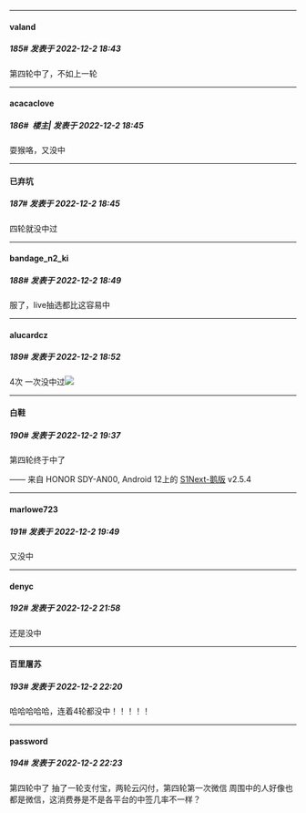 

*****

####  valand  
##### 185#       发表于 2022-12-2 18:43

第四轮中了，不如上一轮

*****

####  acacaclove  
##### 186#         楼主| 发表于 2022-12-2 18:45

耍猴咯，又没中

*****

####  已弃坑  
##### 187#       发表于 2022-12-2 18:45

四轮就没中过

*****

####  bandage_n2_ki  
##### 188#       发表于 2022-12-2 18:49

服了，live抽选都比这容易中



*****

####  alucardcz  
##### 189#       发表于 2022-12-2 18:52

4次 一次没中过<img src="https://static.saraba1st.com/image/smiley/face2017/037.png" referrerpolicy="no-referrer">



*****

####  白鞋  
##### 190#       发表于 2022-12-2 19:37

第四轮终于中了

—— 来自 HONOR SDY-AN00, Android 12上的 [S1Next-鹅版](https://github.com/ykrank/S1-Next/releases) v2.5.4



*****

####  marlowe723  
##### 191#       发表于 2022-12-2 19:49

又没中



*****

####  denyc  
##### 192#       发表于 2022-12-2 21:58

还是没中



*****

####  百里屠苏  
##### 193#       发表于 2022-12-2 22:20

哈哈哈哈哈，连着4轮都没中！！！！！



*****

####  password  
##### 194#       发表于 2022-12-2 22:23

第四轮中了
抽了一轮支付宝，两轮云闪付，第四轮第一次微信
周围中的人好像也都是微信，这消费券是不是各平台的中签几率不一样？

